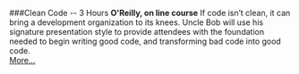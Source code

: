 ###Clean Code \-\- 3 Hours
**O'Reilly, on line course**
If code isn’t clean, it can bring a development organization to its knees. Uncle Bob will use his signature presentation style to provide attendees with the foundation needed to begin writing good code, and transforming bad code into good code. <br>
[More...](https://www.oreilly.com/live-events/clean-code/0636920194545/0636920071541/)
